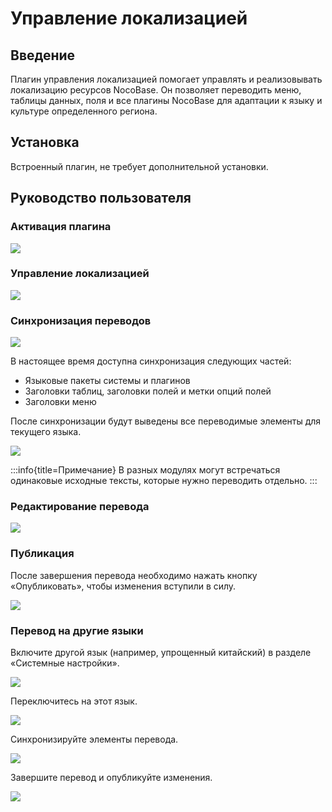 # Управление локализацией

<PluginInfo name="localization-management"></PluginInfo>

## Введение

Плагин управления локализацией помогает управлять и реализовывать локализацию ресурсов NocoBase. Он позволяет переводить меню, таблицы данных, поля и все плагины NocoBase для адаптации к языку и культуре определенного региона.

## Установка

Встроенный плагин, не требует дополнительной установки.

## Руководство пользователя

### Активация плагина

![](https://static-docs.nocobase.com/d16f6ecd6bfb8d1e8acff38f23ad37f8.png)

### Управление локализацией

<img src="https://static-docs.nocobase.com/202404202134187.png"/>

### Синхронизация переводов

<img src="https://static-docs.nocobase.com/202404202134850.png"/>

В настоящее время доступна синхронизация следующих частей:

- Языковые пакеты системы и плагинов
- Заголовки таблиц, заголовки полей и метки опций полей
- Заголовки меню

После синхронизации будут выведены все переводимые элементы для текущего языка.

<img src="https://static-docs.nocobase.com/202404202136567.png"/>

:::info{title=Примечание}
В разных модулях могут встречаться одинаковые исходные тексты, которые нужно переводить отдельно.
:::

### Редактирование перевода

<img src="https://static-docs.nocobase.com/202404202142836.png"/>

### Публикация

После завершения перевода необходимо нажать кнопку «Опубликовать», чтобы изменения вступили в силу.

<img src="https://static-docs.nocobase.com/202404202143135.png"/>

### Перевод на другие языки

Включите другой язык (например, упрощенный китайский) в разделе «Системные настройки».

![](https://static-docs.nocobase.com/618830967aaeb643c892fce355d59a73.png)

Переключитесь на этот язык.

<img src="https://static-docs.nocobase.com/202404202144789.png"/>

Синхронизируйте элементы перевода.

<img src="https://static-docs.nocobase.com/202404202145877.png"/>

Завершите перевод и опубликуйте изменения.

<img src="https://static-docs.nocobase.com/202404202143135.png"/>